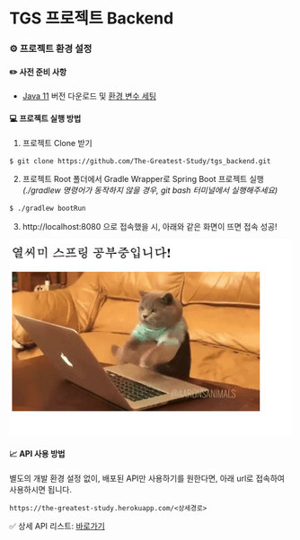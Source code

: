 # TGS 프로젝트 Backend

### :gear: 프로젝트 환경 설정

#### :pencil2: 사전 준비 사항

- <a href="https://www.oracle.com/kr/java/technologies/javase/jdk11-archive-downloads.html">Java 11</a> 버전 다운로드 및 <a href="https://blog.naver.com/PostView.naver?blogId=cmh348&logNo=222110413109">환경 변수 세팅</a>



#### :computer: 프로젝트 실행 방법

1. 프로젝트 Clone 받기

```bash
$ git clone https://github.com/The-Greatest-Study/tgs_backend.git
```



2. 프로젝트 Root 폴더에서 Gradle Wrapper로 Spring Boot 프로젝트 실행 *(./gradlew 명령어가 동작하지 않을 경우, git bash 터미널에서 실행해주세요)*

```bash
$ ./gradlew bootRun
```



3. http://localhost:8080 으로 접속했을 시, 아래와 같은 화면이 뜨면 접속 성공!

![열씨미 공부하는 고앵이](assets/main.png)

#### :chart_with_upwards_trend: API 사용 방법

별도의 개발 환경 설정 없이, 배포된 API만 사용하기를 원한다면, 아래 url로 접속하여 사용하시면 됩니다.

```
https://the-greatest-study.herokuapp.com/<상세경로>
```

:white_check_mark: 상세 API 리스트: <a href="https://www.notion.so/API-9ac22ff286c14c16a2093438c951a870">바로가기</a>
